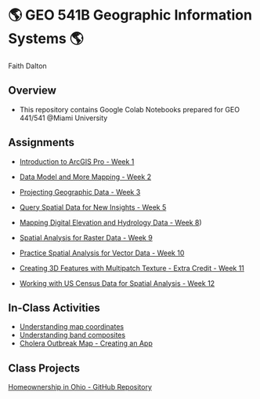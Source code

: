 # :earth_americas: GEO 541B Geographic Information Systems :earth_americas:

Faith Dalton

## Overview
- This repository contains Google Colab Notebooks prepared for GEO 441/541 @Miami University

## Assignments

- [Introduction to ArcGIS Pro - Week 1](https://github.com/F-Dalton34/gis-project-portfolio-geo541b/blob/main/General%20Mapping/introduction_to_arcgis_pro_gui.ipynb)
  
- [Data Model and More Mapping - Week 2]([Weekly_Assignments/data_model_and_more_mapping.ipynb](https://github.com/F-Dalton34/gis-project-portfolio-geo541b/blob/main/General%20Mapping/data_model_and_more_mapping.ipynb))

- [Projecting Geographic Data - Week 3]([Weekly_Assignments/projecting_geographic_data.ipynb](https://github.com/F-Dalton34/gis-project-portfolio-geo541b/blob/main/General%20Mapping/projecting_geographic_data.ipynb))

- [Query Spatial Data for New Insights - Week 5](https://github.com/F-Dalton34/gis-project-portfolio-geo541b/blob/main/Spatial%20Analysis/query_spatial_data_for_new_insights.ipynb)

- [Mapping Digital Elevation and Hydrology Data - Week 8](https://github.com/F-Dalton34/gis-project-portfolio-geo541b/blob/main/Raster%20and%20Satellite%20Data/Mapping_digital_elevation_and_hydrology_data.ipynb))

- [Spatial Analysis for Raster Data - Week 9](https://github.com/F-Dalton34/gis-project-portfolio-geo541b/blob/main/Spatial%20Analysis/Raster%20Data.ipynb) 

- [Practice Spatial Analysis for Vector Data - Week 10](https://github.com/F-Dalton34/gis-project-portfolio-geo541b/blob/main/Spatial%20Analysis/Spatial%20Analysis%20for%20Vector%20Data.ipynb)

- [Creating 3D Features with Multipatch Texture - Extra Credit - Week 11](https://github.com/F-Dalton34/gis-project-portfolio-geo541b/blob/main/The%20World%20in%203D/Week_11.ipynb)

- [Working with US Census Data for Spatial Analysis - Week 12](https://github.com/F-Dalton34/Ohio_Home_Ownership/blob/main/Weekly_Assignments/Week_12.ipynb)

## In-Class Activities

- [Understanding map coordinates](ICA/Understanding_Coordinates.ipynb)
- [Understanding band composites](ICA/understand_band_composite.ipynb)
- [Cholera Outbreak Map - Creating an App](https://miamioh.maps.arcgis.com/apps/instant/sidebar/index.html?appid=7caf033f4a3243f697c2088d6f600065)

## Class Projects
[Homeownership in Ohio - GitHub Repository](https://github.com/F-Dalton34/Ohio_Home_Ownership) 
